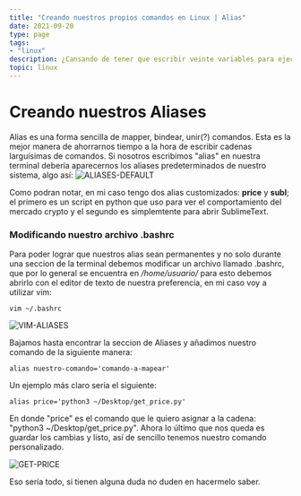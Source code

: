 ```yaml
---
title: "Creando nuestros propios comandos en Linux | Alias"
date: 2021-09-20
type: page
tags: 
- "linux"
description: ¿Cansando de tener que escribir veinte variables para ejecutar un simple comando? Pues hoy aprenderemos a mapear nuestros comandos haciendo uso de Alias. 
topic: linux
---
```


# Creando nuestros Aliases

Alias es una forma sencilla de mapper, bindear, unir(?) comandos. Esta es la mejor manera de ahorrarnos tiempo a la hora de escribir cadenas larguísimas de comandos. Si nosotros escribimos "alias" en nuestra terminal debería aparecernos los aliases predeterminados de nuestro sistema, algo así:
![ALIASES-DEFAULT](https://res.cloudinary.com/rooyca/image/upload/v1632189896/Blog/Imgs/Commands-Linux/alias-predeterminados_lhjdfr.png)

Como podran notar, en mi caso tengo dos alias customizados: **price** y **subl**; el primero es un script en python que uso para ver el comportamiento del mercado crypto y el segundo es simplemtente para abrir SublimeText. 

### Modificando nuestro archivo .bashrc

Para poder lograr que nuestros alias sean permanentes y no solo durante una seccion de la terminal debemos modificar un archivo llamado .bashrc, que por lo general se encuentra en */home/usuario/* para esto debemos abrirlo con el editor de texto de nuestra preferencia, en mi caso voy a utilizar vim:

    vim ~/.bashrc

![VIM-ALIASES](https://res.cloudinary.com/rooyca/image/upload/v1632190837/Blog/Imgs/Commands-Linux/vim-aliases_wgtx0d.png)

Bajamos hasta encontrar la seccion de Aliases y añadimos nuestro comando de la siguiente manera:

    alias nuestro-comando='comando-a-mapear'

Un ejemplo más claro sería el siguiente:
    
    alias price='python3 ~/Desktop/get_price.py'

En donde "price" es el comando que le quiero asignar a la cadena: "python3 ~/Desktop/get_price.py". Ahora lo último que nos queda es guardar los cambias y listo, así de sencillo tenemos nuestro comando personalizado. 

![GET-PRICE](https://res.cloudinary.com/rooyca/image/upload/v1632191334/Blog/Imgs/Commands-Linux/get-price_mntpwd.png)

Eso sería todo, si tienen alguna duda no duden en hacermelo saber. 


